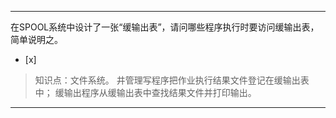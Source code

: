 ---
在SPOOL系统中设计了一张“缓输出表”，请问哪些程序执行时要访问缓输出表，简单说明之。
- [x]  

> 知识点：文件系统。
> 井管理写程序把作业执行结果文件登记在缓输出表中； 缓输出程序从缓输出表中查找结果文件并打印输出。

---